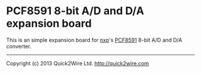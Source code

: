 # PCF8591 8-bit A/D and D/A expansion board

This is an simple expansion board for [nxp](http://www.nxp.com/)'s [PCF8591](http://www.nxp.com/documents/data_sheet/PCF8591.pdf) 8-bit A/D and D/A converter.

-------------------------------------------------------
Copyright (c) 2013 Quick2Wire Ltd. http://quick2wire.com
